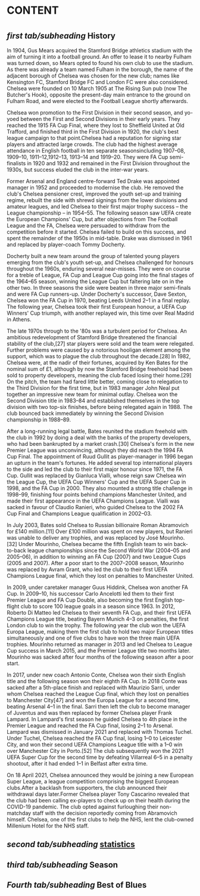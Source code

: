 <h1><b>CONTENT</b><H1>

<h2><i>first tab/subheading </i><b>History</b></h2>


<article>
  <p>
     In 1904, Gus Mears acquired the Stamford Bridge athletics stadium with the aim of turning it into a football ground. An offer to lease it to nearby Fulham was turned down, so Mears opted to found his own club to use the stadium. As there was already a team named Fulham in the borough, the name of the adjacent borough of Chelsea was chosen for the new club; names like Kensington FC, Stamford Bridge FC and London FC were also considered. Chelsea were founded on 10 March 1905 at The Rising Sun pub (now The Butcher's Hook), opposite the present-day main entrance to the ground on Fulham Road, and were elected to the Football League shortly afterwards.
  </p>
  <p>
     Chelsea won promotion to the First Division in their second season, and yo-yoed between the First and Second Divisions in their early years. They reached the 1915 FA Cup Final, where they lost to Sheffield United at Old Trafford, and finished third in the First Division in 1920, the club's best league campaign to that point.Chelsea had a reputation for signing star players and attracted large crowds. The club had the highest average attendance in English football in ten separate seasonsincluding 1907–08, 1909–10, 1911–12,1912–13, 1913–14 and 1919–20. They were FA Cup semi-finalists in 1920 and 1932 and remained in the First Division throughout the 1930s, but success eluded the club in the inter-war years.
 </p>
 <p>
     Former Arsenal and England centre-forward Ted Drake was appointed manager in 1952 and proceeded to modernise the club. He removed the club's Chelsea pensioner crest, improved the youth set-up and training regime, rebuilt the side with shrewd signings from the lower divisions and amateur leagues, and led Chelsea to their first major trophy success – the League championship – in 1954–55. The following season saw UEFA create the European Champions' Cup, but after objections from The Football League and the FA, Chelsea were persuaded to withdraw from the competition before it started. Chelsea failed to build on this success, and spent the remainder of the 1950s in mid-table. Drake was dismissed in 1961 and replaced by player-coach Tommy Docherty.
 </p>
 <p>
     Docherty built a new team around the group of talented young players emerging from the club's youth set-up, and Chelsea challenged for honours throughout the 1960s, enduring several near-misses. They were on course for a treble of League, FA Cup and League Cup going into the final stages of the 1964–65 season, winning the League Cup but faltering late on in the other two. In three seasons the side were beaten in three major semi-finals and were FA Cup runners-up. Under Docherty's successor, Dave Sexton, Chelsea won the FA Cup in 1970, beating Leeds United 2–1 in a final replay. The following year, Chelsea took their first European honour, a UEFA Cup Winners' Cup triumph, with another replayed win, this time over Real Madrid in Athens.      
 </p>
 <p>
     The late 1970s through to the '80s was a turbulent period for Chelsea. An ambitious redevelopment of Stamford Bridge threatened the financial stability of the club,[27] star players were sold and the team were relegated. Further problems were caused by a notorious hooligan element among the support, which was to plague the club throughout the decade.[28] In 1982, Chelsea were, at the nadir of their fortunes, acquired by Ken Bates for the nominal sum of £1, although by now the Stamford Bridge freehold had been sold to property developers, meaning the club faced losing their home.[29] On the pitch, the team had fared little better, coming close to relegation to the Third Division for the first time, but in 1983 manager John Neal put together an impressive new team for minimal outlay. Chelsea won the Second Division title in 1983–84 and established themselves in the top division with two top-six finishes, before being relegated again in 1988. The club bounced back immediately by winning the Second Division championship in 1988–89.          
 </p>
 <p>
     After a long-running legal battle, Bates reunited the stadium freehold with the club in 1992 by doing a deal with the banks of the property developers, who had been bankrupted by a market crash.[30] Chelsea's form in the new Premier League was unconvincing, although they did reach the 1994 FA Cup Final. The appointment of Ruud Gullit as player-manager in 1996 began an upturn in the team's fortunes. He added several top international players to the side and led the club to their first major honour since 1971, the FA Cup. Gullit was replaced by Gianluca Vialli, whose reign saw Chelsea win the League Cup, the UEFA Cup Winners' Cup and the UEFA Super Cup in 1998, and the FA Cup in 2000. They also mounted a strong title challenge in 1998–99, finishing four points behind champions Manchester United, and made their first appearance in the UEFA Champions League. Vialli was sacked in favour of Claudio Ranieri, who guided Chelsea to the 2002 FA Cup Final and Champions League qualification in 2002–03.          
 </p>
  <p>
     In July 2003, Bates sold Chelsea to Russian billionaire Roman Abramovich for £140 million.[11] Over £100 million was spent on new players, but Ranieri was unable to deliver any trophies, and was replaced by José Mourinho.[32] Under Mourinho, Chelsea became the fifth English team to win back-to-back league championships since the Second World War (2004–05 and 2005–06), in addition to winning an FA Cup (2007) and two League Cups (2005 and 2007). After a poor start to the 2007–2008 season, Mourinho was replaced by Avram Grant, who led the club to their first UEFA Champions League final, which they lost on penalties to Manchester United.          
  </p>
  <p>
     In 2009, under caretaker manager Guus Hiddink, Chelsea won another FA Cup. In 2009–10, his successor Carlo Ancelotti led them to their first Premier League and FA Cup Double, also becoming the first English top-flight club to score 100 league goals in a season since 1963. In 2012, Roberto Di Matteo led Chelsea to their seventh FA Cup, and their first UEFA Champions League title, beating Bayern Munich 4–3 on penalties, the first London club to win the trophy. The following year the club won the UEFA Europa League, making them the first club to hold two major European titles simultaneously and one of five clubs to have won the three main UEFA trophies. Mourinho returned as manager in 2013 and led Chelsea to League Cup success in March 2015, and the Premier League title two months later. Mourinho was sacked after four months of the following season after a poor start.
          
  </p>
  <p>
     In 2017, under new coach Antonio Conte, Chelsea won their sixth English title and the following season won their eighth FA Cup. In 2018 Conte was sacked after a 5th-place finish and replaced with Maurizio Sarri, under whom Chelsea reached the League Cup final, which they lost on penalties to Manchester City[47] and won the Europa League for a second time, beating Arsenal 4–1 in the final. Sarri then left the club to become manager of Juventus and was then replaced by former Chelsea player Frank Lampard. In Lampard's first season he guided Chelsea to 4th place in the Premier League and reached the FA Cup final, losing 2–1 to Arsenal. Lampard was dismissed in January 2021 and replaced with Thomas Tuchel. Under Tuchel, Chelsea reached the FA Cup final, losing 1–0 to Leicester City, and won their second UEFA Champions League title with a 1–0 win over Manchester City in Porto.[52] The club subsequently won the 2021 UEFA Super Cup for the second time by defeating Villarreal 6–5 in a penalty shootout, after it had ended 1–1 in Belfast after extra time.
          
  </p>
  <p>
     On 18 April 2021, Chelsea announced they would be joining a new European Super League, a league competition comprising the biggest European clubs.After a backlash from supporters, the club announced their withdrawal days later.Former Chelsea player Tony Cascarino revealed that the club had been calling ex-players to check up on their health during the COVID-19 pandemic. The club opted against furloughing their non-matchday staff with the decision reportedly coming from Abramovich himself. Chelsea, one of the first clubs to help the NHS, lent the club-owned Millenium Hotel for the NHS staff.          
  </p>















<h2><i>second tab/subheading </i><b> <a href="https://en.wikipedia.org/wiki/List_of_Chelsea_F.C._records_and_statistics" target="_blank">statistics</a></b></h2>














<h2><i>third tab/subheading </i><b>Season</b></h2>



















<h2><i>Fourth tab/subheading </i><b>Best of Blues</b></h2>